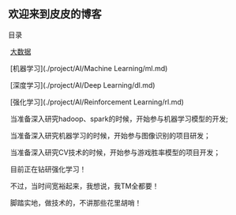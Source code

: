 ## 欢迎来到皮皮的博客

目录

​	[大数据](./project/BigData/bigdata.md)

​	[机器学习](./project/AI/Machine Learning/ml.md)

​	[深度学习](./project/AI/Deep Learning/dl.md)

​	[强化学习](./project/AI/Reinforcement Learning/rl.md)





​	当准备深入研究hadoop、spark的时候，开始参与机器学习模型的开发;

​	当准备深入研究机器学习的时候，开始参与图像识别的项目研发；

​	当准备深入研究CV技术的时候，开始参与游戏胜率模型的项目开发；

​	目前正在钻研强化学习！

​	不过，当时间宽裕起来，我想说，我TM全都要！

​	脚踏实地，做技术的，不讲那些花里胡哨！
